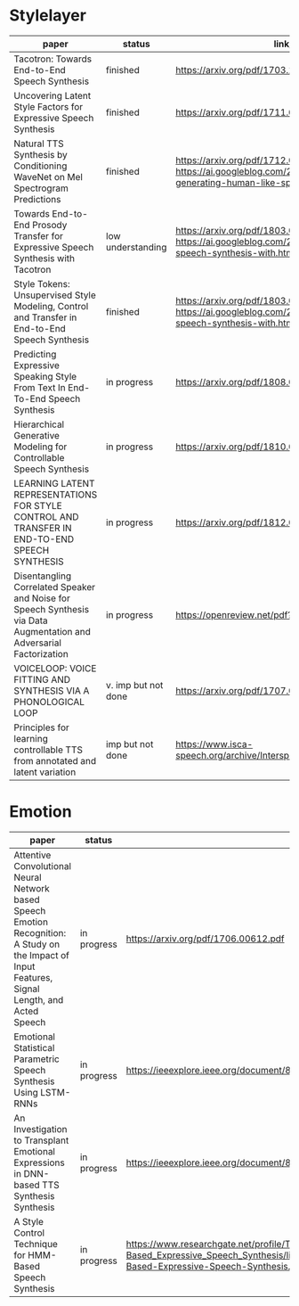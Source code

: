 # Stylelayer

| paper                                                        | status       | link/tag                                                     |
| ------------------------------------------------------------ | ------------ | ------------------------------------------------------------ |
|  Tacotron: Towards End-to-End Speech Synthesis                                 | finished     | https://arxiv.org/pdf/1703.10135.pdf                      
| Uncovering Latent Style Factors for Expressive Speech Synthesis| finished     | https://arxiv.org/pdf/1711.00520.pdf                        |
| Natural TTS Synthesis by Conditioning WaveNet on Mel Spectrogram Predictions                                      | finished     | https://arxiv.org/pdf/1712.05884.pdf https://ai.googleblog.com/2017/12/tacotron-2-generating-human-like-speech.html                        |
| Towards End-to-End Prosody Transfer for Expressive Speech Synthesis with Tacotron | low understanding     | https://arxiv.org/pdf/1803.09047.pdf https://ai.googleblog.com/2018/03/expressive-speech-synthesis-with.html                        |
| Style Tokens: Unsupervised Style Modeling, Control and Transfer in End-to-End Speech Synthesis | finished     | https://arxiv.org/pdf/1803.09017.pdf  https://ai.googleblog.com/2018/03/expressive-speech-synthesis-with.html                      |
| Predicting Expressive Speaking Style From Text In End-To-End Speech Synthesis| in progress     | https://arxiv.org/pdf/1808.01410.pdf                        |
| Hierarchical Generative Modeling for Controllable Speech Synthesis  | in progress     | https://arxiv.org/pdf/1810.07217.pdf                        |
| LEARNING LATENT REPRESENTATIONS FOR STYLE CONTROL AND TRANSFER IN END-TO-END SPEECH SYNTHESIS                   | in progress     | https://arxiv.org/pdf/1812.04342.pdf                        |
| Disentangling Correlated Speaker and Noise for Speech Synthesis via Data Augmentation and Adversarial Factorization                   | in progress     | https://openreview.net/pdf?id=Bkg9ZeBB37                        |
| VOICELOOP: VOICE FITTING AND SYNTHESIS VIA A PHONOLOGICAL LOOP                   | v. imp but not done     | https://arxiv.org/pdf/1707.06588.pdf                        |
| Principles for learning controllable TTS from annotated and latent variation                   | imp but not done     | https://www.isca-speech.org/archive/Interspeech_2017/pdfs/0171.PDF                        |


# Emotion

| paper                                                        | status       | link/tag                                                     |
| ------------------------------------------------------------ | ------------ | ------------------------------------------------------------ |
| Attentive Convolutional Neural Network based Speech Emotion Recognition: A Study on the Impact of Input Features, Signal Length, and Acted Speech       | in progress     | https://arxiv.org/pdf/1706.00612.pdf                        |
| Emotional Statistical Parametric Speech Synthesis Using LSTM-RNNs| in progress     | https://ieeexplore.ieee.org/document/8282282                        |
| An Investigation to Transplant Emotional Expressions in DNN-based TTS Synthesis Synthesis| in progress     | https://ieeexplore.ieee.org/document/8282231                       |
| A Style Control Technique for HMM-Based Speech Synthesis| in progress     | https://www.researchgate.net/profile/Takashi_Nose/publication/220242608_A_Style_Control_Technique_for_HMM-Based_Expressive_Speech_Synthesis/links/547e0cc80cf2de80e7cc4152/A-Style-Control-Technique-for-HMM-Based-Expressive-Speech-Synthesis.pdf?origin=publication_detail                        |
